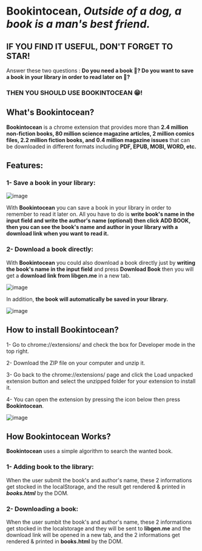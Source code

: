 # Bookintocean, ***Outside of a dog, a book is a man's best friend.***

## IF YOU FIND IT USEFUL, DON'T FORGET TO STAR!

Answer these two questions :  **Do you need a book 🤔? Do you want to save a book in your library in order to read later on 🤔?**
### THEN YOU SHOULD USE BOOKINTOCEAN 😁!

## What's Bookintocean?
**Bookintocean** is a chrome extension that provides more than **2.4 million non-fiction books, 80 million science magazine articles, 2 million comics files, 2.2 million fiction books, 
and 0.4 million magazine issues** that can be downloaded in different formats including **PDF, EPUB, MOBI, WORD, etc.**

## Features:

### 1- Save a book in your library:
![image](https://user-images.githubusercontent.com/24440328/129356358-e0b46ec4-06f6-4edb-8492-a276d3938eec.png)

With **Bookintocean** you can save a book in your library in order to remember to read it later on. All you have to do is **write book's name in the input field and write the author's name (optional) then click ADD BOOK, then you can see the book's name and author in your library with a download link when you want to read it.**

### 2- Download a book directly:
With **Bookintocean** you could also download a book directly just by **writing the book's name in the input field** and press **Download Book** then you will get a **download link from libgen.me** in a new tab.

![image](https://user-images.githubusercontent.com/24440328/129357513-6b2bf5f5-1075-447b-8d58-ec930da1d12a.png)

In addition, **the book will automatically be saved in your library.**

![image](https://user-images.githubusercontent.com/24440328/129357728-1d154b3c-2a7c-4a80-ac3d-88fe2a23b665.png)

## How to install Bookintocean?
1- Go to chrome://extensions/ and check the box for Developer mode in the top right.

2- Download the ZIP file on your computer and unzip it.

3- Go back to the chrome://extensions/ page and click the Load unpacked extension button and select the unzipped folder for your extension to install it.

4- You can open the extension by pressing the icon below then press **Bookintocean**.

![image](https://user-images.githubusercontent.com/24440328/129359327-444e07de-3de3-4419-bb30-63f7946aa6e4.png)


## How Bookintocean Works?
**Bookintocean** uses a simple algorithm to search the wanted book. 
### 1- Adding book to the library: 
When the user submit the book's and author's name, these 2 informations get stocked in the localStorage, and the result get rendered & printed in ***books.html*** by the DOM.

### 2- Downloading a book:
When the user sumbit the book's and author's name, these 2 informations get stocked in the localstorage and they will be sent to **libgen.me** and the download link will be opened in a new tab, and the 2 informations get rendered & printed in **books.html** by the DOM.


